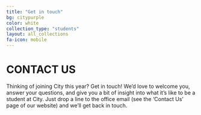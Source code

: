 ```yaml
---
title: "Get in touch"
bg: citypurple
color: white
collection_type: "students"
layout: all_collections
fa-icon: mobile
---
```


# CONTACT US
Thinking of joining City this year? Get in touch! We’d love to welcome you, answer your questions, and give
you a bit of insight into what it’s like to be a student at City.
Just drop a line to the office email (see the ‘Contact Us’ page of our website) and we’ll get back in touch.
